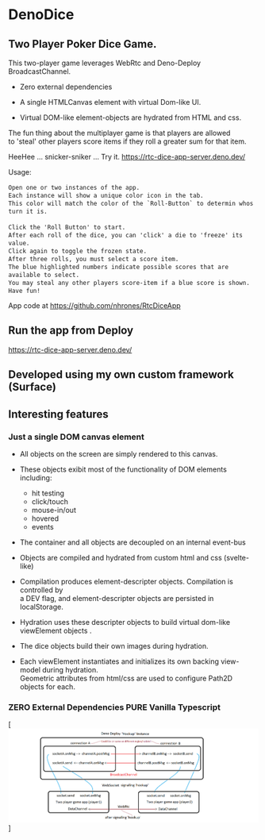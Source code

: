 # DenoDice
   
## Two Player Poker Dice Game.
This two-player game leverages WebRtc and Deno-Deploy BroadcastChannel.

* Zero external dependencies 
   
* A single HTMLCanvas element with virtual Dom-like UI.

* Virtual DOM-like element-objects are hydrated from HTML and css.

The fun thing about the multiplayer game is that players are allowed    
to 'steal' other players score items if they roll a greater sum for that item.    

HeeHee ... snicker-sniker ...
Try it.
https://rtc-dice-app-server.deno.dev/    
   
Usage:
```
Open one or two instances of the app. 
Each instance will show a unique color icon in the tab.
This color will match the color of the `Roll-Button` to determin whos turn it is.

Click the 'Roll Button' to start.    
After each roll of the dice, you can 'click' a die to 'freeze' its value.    
Click again to toggle the frozen state.  
After three rolls, you must select a score item.    
The blue highlighted numbers indicate possible scores that are available to select.
You may steal any other players score-item if a blue score is shown.
Have fun!
```
App code at https://github.com/nhrones/RtcDiceApp

## Run the app from Deploy
https://rtc-dice-app-server.deno.dev/  

## Developed using my own custom framework (Surface)
## Interesting features
### Just a single DOM canvas element 
 * All objects on the screen are simply rendered to this canvas.<br/>
 
 * These objects exibit most of the functionality of DOM elements including:<br/>
     * hit testing    
     * click/touch     
     * mouse-in/out     
     * hovered     
     * events     

 * The container and all objects are decoupled on an internal event-bus<br/>
 
 * Objects are compiled and hydrated from custom html and css (svelte-like)<br/>
 * Compilation produces element-descripter objects. Compilation is controlled by<br/>
    a DEV flag, and element-descripter objects are persisted in localStorage.<br/>
 * Hydration uses these descripter objects to build virtual dom-like viewElement objects .<br/>
 * The dice objects build their own images during hydration.<br/> 
 * Each viewElement instantiates and initializes its own backing view-model during hydration.<br/> 
    Geometric attributes from html/css are used to configure Path2D objects for each.<br/>
    
### ZERO External Dependencies PURE Vanilla Typescript  

[![comms](./hookup-comms.png)]  

